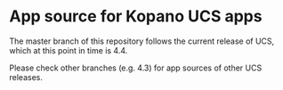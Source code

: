 # App source for Kopano UCS apps

The master branch of this repository follows the current release of UCS, which at this point in time is 4.4.

Please check other branches (e.g. 4.3) for app sources of other UCS releases.